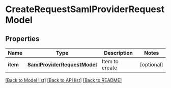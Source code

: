 # CreateRequestSamlProviderRequestModel

## Properties
Name | Type | Description | Notes
------------ | ------------- | ------------- | -------------
**item** | [**SamlProviderRequestModel**](SamlProviderRequestModel.md) | Item to create | [optional] 

[[Back to Model list]](../README.md#documentation-for-models) [[Back to API list]](../README.md#documentation-for-api-endpoints) [[Back to README]](../README.md)


